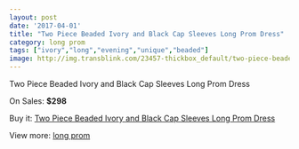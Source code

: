 ```yaml
---
layout: post
date: '2017-04-01'
title: "Two Piece Beaded Ivory and Black Cap Sleeves Long Prom Dress"
category: long prom
tags: ["ivory","long","evening","unique","beaded"]
image: http://img.transblink.com/23457-thickbox_default/two-piece-beaded-ivory-and-black-cap-sleeves-long-prom-dress.jpg
---
```

Two Piece Beaded Ivory and Black Cap Sleeves Long Prom Dress

On Sales: **$298**
<a href="https://www.transblink.com/en/long-prom/7422-two-piece-beaded-ivory-and-black-cap-sleeves-long-prom-dress.html"><amp-img layout="responsive" width="600" height="600" src="//img.transblink.com/23457-thickbox_default/two-piece-beaded-ivory-and-black-cap-sleeves-long-prom-dress.jpg" alt="Two Piece Beaded Ivory and Black Cap Sleeves Long Prom Dress 0" /></a>
<a href="https://www.transblink.com/en/long-prom/7422-two-piece-beaded-ivory-and-black-cap-sleeves-long-prom-dress.html"><amp-img layout="responsive" width="600" height="600" src="//img.transblink.com/23458-thickbox_default/two-piece-beaded-ivory-and-black-cap-sleeves-long-prom-dress.jpg" alt="Two Piece Beaded Ivory and Black Cap Sleeves Long Prom Dress 1" /></a>

Buy it: [Two Piece Beaded Ivory and Black Cap Sleeves Long Prom Dress](https://www.transblink.com/en/long-prom/7422-two-piece-beaded-ivory-and-black-cap-sleeves-long-prom-dress.html "Two Piece Beaded Ivory and Black Cap Sleeves Long Prom Dress")

View more: [long prom](https://www.transblink.com/en/58-long-prom "long prom")
